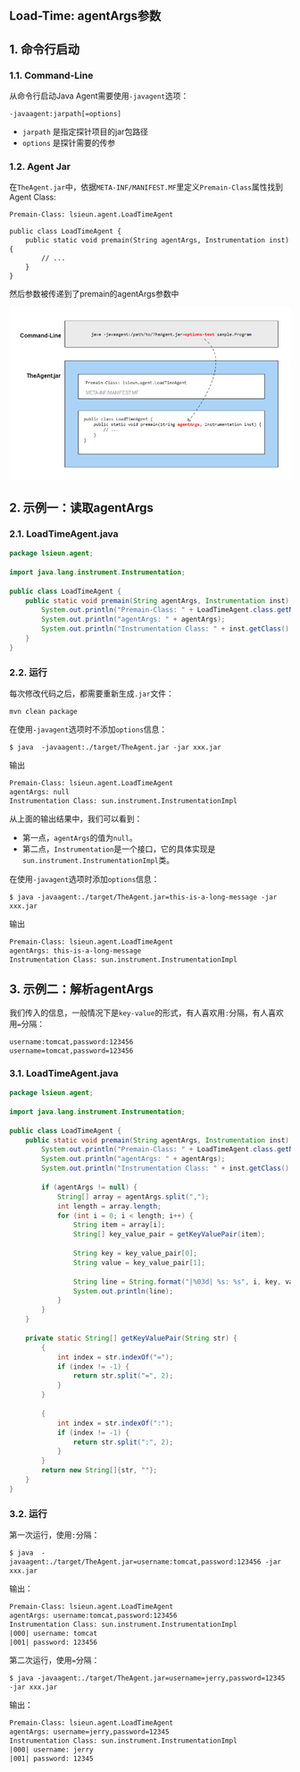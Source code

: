 ## Load-Time: agentArgs参数



## 1. 命令行启动

### 1.1. Command-Line

从命令行启动Java Agent需要使用`-javagent`选项：

```
-javaagent:jarpath[=options]
```

- `jarpath` 是指定探针项目的jar包路径
- `options` 是探针需要的传参



### 1.2. Agent Jar

在`TheAgent.jar`中，依据`META-INF/MANIFEST.MF`里定义`Premain-Class`属性找到Agent Class:

```
Premain-Class: lsieun.agent.LoadTimeAgent
```



```
public class LoadTimeAgent {
    public static void premain(String agentArgs, Instrumentation inst) {
        // ...
    }
}
```

然后参数被传递到了premain的agentArgs参数中

![img](../images/options.png)

## 2. 示例一：读取agentArgs

### 2.1. LoadTimeAgent.java

```java
package lsieun.agent;

import java.lang.instrument.Instrumentation;

public class LoadTimeAgent {
    public static void premain(String agentArgs, Instrumentation inst) {
        System.out.println("Premain-Class: " + LoadTimeAgent.class.getName());
        System.out.println("agentArgs: " + agentArgs);
        System.out.println("Instrumentation Class: " + inst.getClass().getName());
    }
}
```

### 2.2. 运行

每次修改代码之后，都需要重新生成`.jar`文件：

```
mvn clean package
```

在使用`-javagent`选项时不添加`options`信息：

```
$ java  -javaagent:./target/TheAgent.jar -jar xxx.jar

```

输出

```shell
Premain-Class: lsieun.agent.LoadTimeAgent
agentArgs: null
Instrumentation Class: sun.instrument.InstrumentationImpl
```

从上面的输出结果中，我们可以看到：

- 第一点，`agentArgs`的值为`null`。
- 第二点，`Instrumentation`是一个接口，它的具体实现是`sun.instrument.InstrumentationImpl`类。



在使用`-javagent`选项时添加`options`信息：

```
$ java -javaagent:./target/TheAgent.jar=this-is-a-long-message -jar xxx.jar

```

输出

```shell
Premain-Class: lsieun.agent.LoadTimeAgent
agentArgs: this-is-a-long-message
Instrumentation Class: sun.instrument.InstrumentationImpl
```





## 3. 示例二：解析agentArgs

我们传入的信息，一般情况下是`key-value`的形式，有人喜欢用`:`分隔，有人喜欢用`=`分隔：

```
username:tomcat,password:123456
username=tomcat,password=123456
```

### 3.1. LoadTimeAgent.java

```java
package lsieun.agent;

import java.lang.instrument.Instrumentation;

public class LoadTimeAgent {
    public static void premain(String agentArgs, Instrumentation inst) {
        System.out.println("Premain-Class: " + LoadTimeAgent.class.getName());
        System.out.println("agentArgs: " + agentArgs);
        System.out.println("Instrumentation Class: " + inst.getClass().getName());

        if (agentArgs != null) {
            String[] array = agentArgs.split(",");
            int length = array.length;
            for (int i = 0; i < length; i++) {
                String item = array[i];
                String[] key_value_pair = getKeyValuePair(item);

                String key = key_value_pair[0];
                String value = key_value_pair[1];

                String line = String.format("|%03d| %s: %s", i, key, value);
                System.out.println(line);
            }
        }
    }

    private static String[] getKeyValuePair(String str) {
        {
            int index = str.indexOf("=");
            if (index != -1) {
                return str.split("=", 2);
            }
        }

        {
            int index = str.indexOf(":");
            if (index != -1) {
                return str.split(":", 2);
            }
        }
        return new String[]{str, ""};
    }
}
```

### 3.2. 运行

第一次运行，使用`:`分隔：

```
$ java  -javaagent:./target/TheAgent.jar=username:tomcat,password:123456 -jar xxx.jar

```

输出：

```shell
Premain-Class: lsieun.agent.LoadTimeAgent
agentArgs: username:tomcat,password:123456
Instrumentation Class: sun.instrument.InstrumentationImpl
|000| username: tomcat
|001| password: 123456
```





第二次运行，使用`=`分隔：

```
$ java -javaagent:./target/TheAgent.jar=username=jerry,password=12345 -jar xxx.jar
```

输出：

```shell
Premain-Class: lsieun.agent.LoadTimeAgent
agentArgs: username=jerry,password=12345
Instrumentation Class: sun.instrument.InstrumentationImpl
|000| username: jerry
|001| password: 12345
```


